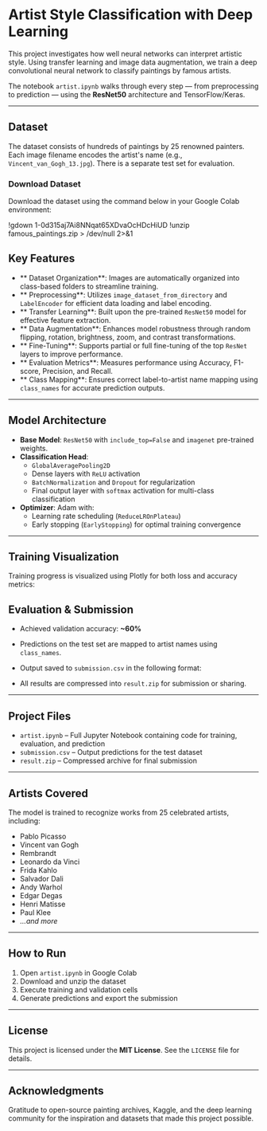 # Artist Style Classification with Deep Learning

This project investigates how well neural networks can interpret artistic style. Using transfer learning and image data augmentation, we train a deep convolutional neural network to classify paintings by famous artists.

The notebook `artist.ipynb` walks through every step — from preprocessing to prediction — using the **ResNet50** architecture and TensorFlow/Keras.

---

##  Dataset

The dataset consists of hundreds of paintings by 25 renowned painters. Each image filename encodes the artist's name (e.g., `Vincent_van_Gogh_13.jpg`). There is a separate test set for evaluation.

###  Download Dataset

Download the dataset using the command below in your Google Colab environment:

!gdown 1-0d315aj7Ai8NNqat65XDvaOcHDcHiUD
!unzip famous_paintings.zip > /dev/null 2>&1

##  Key Features

- **  Dataset Organization**: Images are automatically organized into class-based folders to streamline training.
- **  Preprocessing**: Utilizes `image_dataset_from_directory` and `LabelEncoder` for efficient data loading and label encoding.
- **  Transfer Learning**: Built upon the pre-trained `ResNet50` model for effective feature extraction.
- **  Data Augmentation**: Enhances model robustness through random flipping, rotation, brightness, zoom, and contrast transformations.
- **  Fine-Tuning**: Supports partial or full fine-tuning of the top `ResNet` layers to improve performance.
- **  Evaluation Metrics**: Measures performance using Accuracy, F1-score, Precision, and Recall.
- **  Class Mapping**: Ensures correct label-to-artist name mapping using `class_names` for accurate prediction outputs.

---

##  Model Architecture

- **Base Model**: `ResNet50` with `include_top=False` and `imagenet` pre-trained weights.
- **Classification Head**:
  - `GlobalAveragePooling2D`
  - Dense layers with `ReLU` activation
  - `BatchNormalization` and `Dropout` for regularization
  - Final output layer with `softmax` activation for multi-class classification
- **Optimizer**: Adam with:
  - Learning rate scheduling (`ReduceLROnPlateau`)
  - Early stopping (`EarlyStopping`) for optimal training convergence

---

##  Training Visualization

Training progress is visualized using Plotly for both loss and accuracy metrics:


##  Evaluation & Submission

-  Achieved validation accuracy: **~60%**
-  Predictions on the test set are mapped to artist names using `class_names`.
-  Output saved to `submission.csv` in the following format:

-  All results are compressed into `result.zip` for submission or sharing.

---

##  Project Files

- `artist.ipynb` – Full Jupyter Notebook containing code for training, evaluation, and prediction  
- `submission.csv` – Output predictions for the test dataset  
- `result.zip` – Compressed archive for final submission  

---

##  Artists Covered

The model is trained to recognize works from 25 celebrated artists, including:

- Pablo Picasso  
- Vincent van Gogh  
- Rembrandt  
- Leonardo da Vinci  
- Frida Kahlo  
- Salvador Dali  
- Andy Warhol  
- Edgar Degas  
- Henri Matisse  
- Paul Klee  
- *...and more*

---

##  How to Run

1. Open `artist.ipynb` in Google Colab  
2. Download and unzip the dataset  
3. Execute training and validation cells  
4. Generate predictions and export the submission  

---

##  License

This project is licensed under the **MIT License**. See the `LICENSE` file for details.

---

##  Acknowledgments

Gratitude to open-source painting archives, Kaggle, and the deep learning community for the inspiration and datasets that made this project possible.
